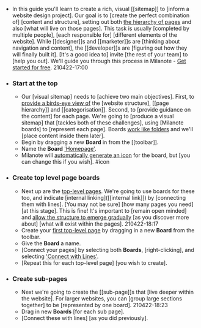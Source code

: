 - In this guide you'll learn to create a rich, visual [[sitemap]] to [inform a website design project]. Our goal is to [create the perfect combination of] [content and structure], setting out both [the hierarchy of pages](((RKP_Chh6M))) and also [what will live on those pages]. This task is usually [completed by multiple people], [each responsible for] [different elements of the website]. While [[designer]]s and [[marketer]]s are [thinking about navigation and content], the [[developer]]s are [figuring out how they will finally built it]. [It's a good idea to] invite [the rest of your team] to [help you out]. We'll guide you through this process in Milanote - [Get started for free](https://www.milanote.com/register).
210422-17:00
- ### Start at the top
    - Our [visual sitemap] needs to [achieve two main objectives]. First, to [provide a birds-eye view of](((UOSaGH9z8))) the [website structure], [[page hierarchy]] and [[categorisation]]. Second, to [provide guidance on the content] for each page. We're going to [produce a visual sitemap] that [tackles both of these challenges], using [Milanote boards] to [represent each page]. Boards [work like folders]([[folder]]) and we'll [place content inside them later].
    - Begin by dragging a new **Board** in from the [[toolbar]].
    - Name the **Board** ['Homepage'](((REvD1KmmF))).
    - Milanote will [automatically generate an icon](((lPu7McexT))) for the board, but [you can change this if you wish]. #icon
- ### Create top level page boards
    - Next up are the [top-level pages](https://www.paldesk.com/create-landing-page). We're going to use boards for these too, and indicate [internal linking]([[internal link]]) by [connecting them with lines]. [You may not be sure] [how many pages you need] [at this stage]. This is fine! It's important to [remain open minded] and [allow the structure to emerge gradually](((ADzm56gx-))) [as you discover more about] [what will exist within the pages].
210422-18:17
    - Create your [first top-level page](((cjOHKVBiy))) by dragging in a new **Board** from the toolbar.
    - Give the **Board** a name.
    - [Connect your pages] by selecting both **Boards**, [right-clicking], and selecting ['Connect with Lines'](((6UCYtK1ZB))).
    - [Repeat this for each top-level page] [you wish to create].
- ### Create sub-pages
    - Next we're going to create the [[sub-page]]s that [live deeper within the website]. For larger websites, you can [group large sections together] to be [represented by one board].
210422-18:23
    - Drag in new **Boards** [for each sub page].
    - [Connect these with lines] [as you did previously].
